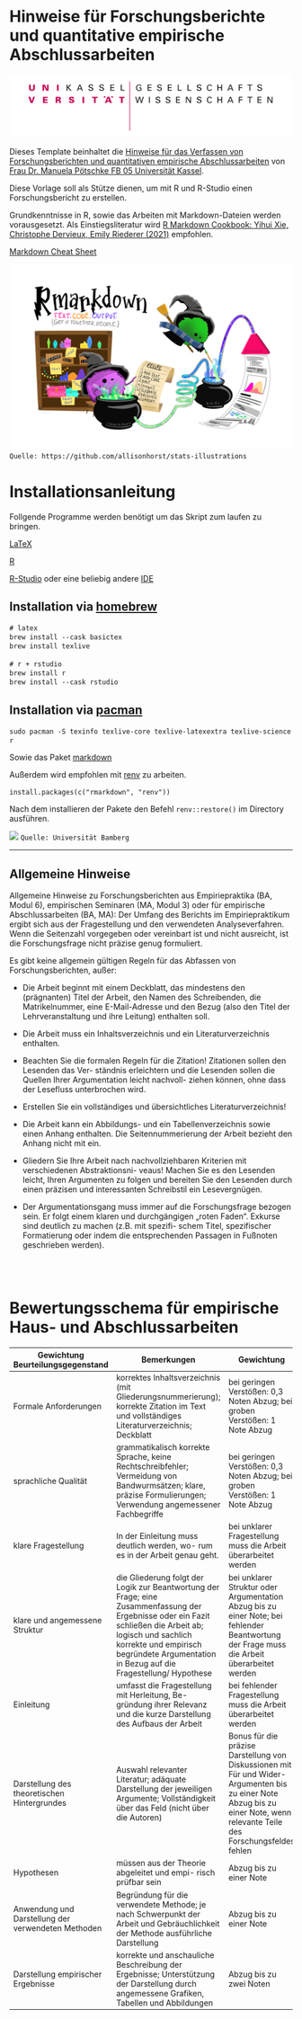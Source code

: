 # Hinweise für Forschungsberichte und quantitative empirische Abschlussarbeiten

![](images/UNI_Kassel_FB_Gesellschaftswissenschaften_Farbe_klein.png)

Dieses Template beinhaltet die [Hinweise für das Verfassen von Forschungsberichten und quantitativen empirische Abschlussarbeiten](https://www.uni-kassel.de/fb05/index.php?eID=dumpFile&t=f&f=476&token=1ae8c6038ddadd3c07822dded7cc19b0223a195a) von
[Frau Dr. Manuela Pötschke FB 05 Universität Kassel](https://www.uni-kassel.de/fb05/fachgruppen-und-institute/soziologie/fachgebiete/angewandte-statistik/team/dr-manuela-poetschke).

Diese Vorlage soll als Stütze dienen, um mit R und R-Studio einen Forschungsbericht zu erstellen.

Grundkenntnisse in R, sowie das Arbeiten mit Markdown-Dateien werden vorausgesetzt. Als Einstiegsliteratur wird [R Markdown Cookbook: Yihui Xie, Christophe Dervieux, Emily Riederer (2021)](https://bookdown.org/yihui/rmarkdown-cookbook/) empfohlen.

[Markdown Cheat Sheet](https://www.markdownguide.org/cheat-sheet/)

![](images/rmarkdown_alison_horst.png)
`Quelle: https://github.com/allisonhorst/stats-illustrations`

# Installationsanleitung

Follgende Programme werden benötigt um das Skript zum laufen zu bringen.

[LaTeX](https://www.latex-project.org/get/)

[R](https://cran.r-project.org/mirrors.html)

[R-Studio](https://www.rstudio.com/products/rstudio/download/#download) oder eine beliebig andere [IDE](https://en.wikipedia.org/wiki/Integrated_development_environment)

## Installation via [homebrew](https://formulae.brew.sh/)

```{bash}
# latex
brew install --cask basictex
brew install texlive

# r + rstudio
brew install r
brew install --cask rstudio
```

## Installation via [pacman](https://wiki.archlinux.org/title/pacman)

```{bash}
sudo pacman -S texinfo texlive-core texlive-latexextra texlive-science r
```

Sowie das Paket [markdown](https://cran.r-project.org/web/packages/markdown/index.html)

Außerdem wird empfohlen mit [renv](https://rstudio.github.io/renv/articles/renv.html) zu arbeiten.


```{r}
install.packages(c("rmarkdown", "renv"))
```

Nach dem installieren der Pakete den Befehl `renv::restore()` im Directory ausführen.

![](iamges/latex_image.jpeg)
`Quelle: Universität Bamberg`

---

## Allgemeine Hinweise

Allgemeine Hinweise zu Forschungsberichten aus Empiriepraktika (BA, Modul 6), empirischen Seminaren (MA, Modul 3) oder für empirische Abschlussarbeiten (BA, MA):
Der Umfang des Berichts im Empiriepraktikum ergibt sich aus der Fragestellung und den verwendeten Analyseverfahren. Wenn die Seitenzahl vorgegeben oder vereinbart ist und nicht ausreicht, ist die Forschungsfrage nicht präzise genug formuliert.

Es gibt keine allgemein gültigen Regeln für das Abfassen von Forschungsberichten, außer:

- Die Arbeit beginnt mit einem Deckblatt, das mindestens den (prägnanten) Titel der Arbeit, den Namen des Schreibenden, die Matrikelnummer, eine E-Mail-Adresse und den Bezug (also den Titel der Lehrveranstaltung und ihre Leitung) enthalten soll.

- Die Arbeit muss ein Inhaltsverzeichnis und ein Literaturverzeichnis enthalten.

- Beachten Sie die formalen Regeln für die Zitation! Zitationen sollen den Lesenden das Ver- ständnis erleichtern und die Lesenden sollen die Quellen Ihrer Argumentation leicht nachvoll-
ziehen können, ohne dass der Lesefluss unterbrochen wird.

- Erstellen Sie ein vollständiges und übersichtliches Literaturverzeichnis!

- Die Arbeit kann ein Abbildungs- und ein Tabellenverzeichnis sowie einen Anhang enthalten. Die Seitennummerierung der Arbeit bezieht den Anhang nicht mit ein.

- Gliedern Sie Ihre Arbeit nach nachvollziehbaren Kriterien mit verschiedenen Abstraktionsni- veaus! Machen Sie es den Lesenden leicht, Ihren Argumenten zu folgen und bereiten Sie den
Lesenden durch einen präzisen und interessanten Schreibstil ein Lesevergnügen.

- Der Argumentationsgang muss immer auf die Forschungsfrage bezogen sein. Er folgt einem klaren und durchgängigen „roten Faden“. Exkurse sind deutlich zu machen (z.B. mit spezifi- schem Titel, spezifischer Formatierung oder indem die entsprechenden Passagen in Fußnoten geschrieben werden).

<br/>
<br/>

# Bewertungsschema für empirische Haus- und Abschlussarbeiten

<table class="tg">
<thead>
  <tr>
    <th class="tg-0pky">Gewichtung Beurteilungsgegenstand</th>
    <th class="tg-0pky">Bemerkungen</th>
    <th class="tg-0pky">Gewichtung</th>
  </tr>
</thead>
<tbody>
  <tr>
    <td class="tg-0pky">Formale Anforderungen</td>
    <td class="tg-0pky">korrektes Inhaltsverzeichnis (mit Gliederungsnummerierung);
korrekte Zitation im Text und vollständiges Literaturverzeichnis;
Deckblatt</td>
    <td class="tg-0pky">bei geringen Verstößen: 0,3 Noten Abzug;
bei groben Verstößen: 1 Note Abzug</td>
  </tr>
  <tr>
    <td class="tg-0pky">sprachliche Qualität</td>
    <td class="tg-0pky">grammatikalisch korrekte Sprache, keine Rechtschreibfehler;
Vermeidung von Bandwurmsätzen; klare, präzise Formulierungen; Verwendung angemessener Fachbegriffe</td>
    <td class="tg-0pky">bei geringen Verstößen: 0,3 Noten Abzug;
bei groben Verstößen: 1 Note Abzug</td>
  </tr>
  <tr>
    <td class="tg-0pky">klare Fragestellung</td>
    <td class="tg-0pky">In der Einleitung muss deutlich werden, wo- rum es in der Arbeit genau geht.</td>
    <td class="tg-0pky">bei unklarer Fragestellung muss die Arbeit überarbeitet werden</td>
  </tr>
    <tr>
    <td class="tg-0pky">klare und angemessene Struktur</td>
    <td class="tg-0pky">die Gliederung folgt der Logik zur Beantwortung der Frage;
eine Zusammenfassung der Ergebnisse oder ein Fazit schließen die Arbeit ab;
logisch und sachlich korrekte und empirisch begründete Argumentation in Bezug auf die Fragestellung/ Hypothese</td>
    <td class="tg-0pky">bei unklarer Struktur oder Argumentation Abzug bis zu einer Note;
bei fehlender Beantwortung der Frage muss die Arbeit überarbeitet werden</td>
  </tr>
    <tr>
    <td class="tg-0pky">Einleitung</td>
    <td class="tg-0pky">umfasst die Fragestellung mit Herleitung, Be- gründung ihrer Relevanz und die kurze Darstellung des Aufbaus der Arbeit</td>
    <td class="tg-0pky">bei fehlender Fragestellung muss die Arbeit überarbeitet werden</td>
  </tr>
    <tr>
    <td class="tg-0pky">Darstellung des theoretischen Hintergrundes</td>
    <td class="tg-0pky">Auswahl relevanter Literatur;
adäquate Darstellung der jeweiligen Argumente;
Vollständigkeit über das Feld (nicht über die Autoren)</td>
    <td class="tg-0pky">Bonus für die präzise Darstellung von Diskussionen mit Für und Wider-Argumenten bis zu einer Note
Abzug bis zu einer Note, wenn relevante Teile des Forschungsfeldes fehlen</td>
  </tr>
    <tr>
    <td class="tg-0pky">Hypothesen</td>
    <td class="tg-0pky">müssen aus der Theorie abgeleitet und empi- risch prüfbar sein</td>
    <td class="tg-0pky">Abzug bis zu einer Note</td>
  </tr>
    <tr>
    <td class="tg-0pky">Anwendung und Darstellung der verwendeten Methoden</td>
    <td class="tg-0pky">Begründung für die verwendete Methode;
je nach Schwerpunkt der Arbeit und Gebräuchlichkeit der Methode ausführliche Darstellung</td>
    <td class="tg-0pky">Abzug bis zu einer Note</td>
  </tr>
    <tr>
    <td class="tg-0pky">Darstellung empirischer Ergebnisse</td>
    <td class="tg-0pky">korrekte und anschauliche Beschreibung der Ergebnisse;
Unterstützung der Darstellung durch angemessene Grafiken, Tabellen und Abbildungen</td>
    <td class="tg-0pky">Abzug bis zu zwei Noten</td>
  </tr>
</tbody>
</table>


